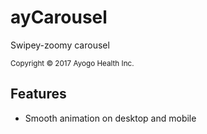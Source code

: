 ayCarousel
============

Swipey-zoomy carousel

<small>Copyright © 2017 Ayogo Health Inc.</small>


Features
--------

* Smooth animation on desktop and mobile